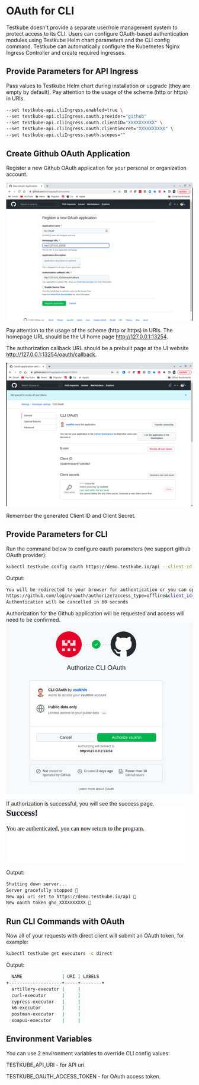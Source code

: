 # OAuth for CLI

Testkube doesn't provide a separate user/role management system to protect access to its CLI.
Users can configure OAuth-based authentication modules using Testkube Helm chart parameters and
the CLI config command.
Testkube can automatically configure the Kubernetes Nginx Ingress Controller and create required 
ingresses.

## **Provide Parameters for API Ingress**
Pass values to Testkube Helm chart during installation or upgrade (they are empty by default).
Pay attention to the usage of the scheme (http or https) in URIs.

```bash
--set testkube-api.cliIngress.enabled=true \
--set testkube-api.cliIngress.oauth.provider="github"
--set testkube-api.cliIngress.oauth.clientID="XXXXXXXXXX" \
--set testkube-api.cliIngress.oauth.clientSecret="XXXXXXXXXX" \
--set testkube-api.cliIngress.oauth.scopes=""
```
## **Create Github OAuth Application**

Register a new Github OAuth application for your personal or organization account.

![Register new App](../../img/github_app_request_cli.png)

Pay attention to the usage of the scheme (http or https) in URIs.
The homepage URL
should be the UI home page http://127.0.0.1:13254.

The authorization callback URL
should be a prebuilt page at the UI website http://127.0.0.1:13254/oauth/callback.

![View created App](../../img/github_app_response_cli.png)

Remember the generated Client ID and Client Secret.

## **Provide Parameters for CLI**

Run the command below to configure oauth parameters (we support github OAuth provider):

```bash
kubectl testkube config oauth https://demo.testkube.io/api --client-id XXXXXXXXXX --client-secret XXXXXXXXXX
```

Output:

```bash
You will be redirected to your browser for authentication or you can open the url below manually
https://github.com/login/oauth/authorize?access_type=offline&client_id=XXXXXXXXXX&redirect_uri=http%3A%2F%2F127.0.0.1%3A13254%2Foauth%2Fcallback&response_type=code&state=iRQkcwXV
Authentication will be cancelled in 60 seconds
```

Authorization for the Github application will be requested and access will need to be confirmed. 
![Confirm App authorization](../../img/github_app_authorize_cli.png)

If authorization is successful, you will see the success page.
![Success Page](../../img/github_app_success_cli.png)

Output:

```bash
Shutting down server...
Server gracefully stopped 🥇
New api uri set to https://demo.testkube.io/api 🥇
New oauth token gho_XXXXXXXXXX 🥇
```

## **Run CLI Commands with OAuth**

Now all of your requests with direct client will submit an OAuth token, for example:

```bash
kubectl testkube get executors -c direct
```

Output:

```bash
  NAME               | URI | LABELS  
+--------------------+-----+--------+
  artillery-executor |     |         
  curl-executor      |     |         
  cypress-executor   |     |         
  k6-executor        |     |         
  postman-executor   |     |         
  soapui-executor    |     |      
```

## **Environment Variables**

You can use 2 environment variables to override CLI config values:

TESTKUBE_API_URI - for API uri.

TESTKUBE_OAUTH_ACCESS_TOKEN - for OAuth access token.
